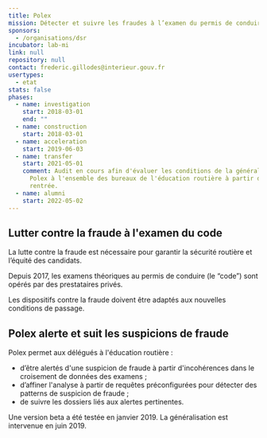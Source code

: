 ```yaml
---
title: Polex
mission: Détecter et suivre les fraudes à l’examen du permis de conduire
sponsors:
  - /organisations/dsr
incubator: lab-mi
link: null
repository: null
contact: frederic.gillodes@interieur.gouv.fr
usertypes:
  - etat
stats: false
phases:
  - name: investigation
    start: 2018-03-01
    end: ""
  - name: construction
    start: 2018-03-01
  - name: acceleration
    start: 2019-06-03
  - name: transfer
    start: 2021-05-01
    comment: Audit en cours afin d'évaluer les conditions de la généralisation de
      Polex à l'ensemble des bureaux de l'éducation routière à partir de la
      rentrée.
  - name: alumni
    start: 2022-05-02
---
```


## Lutter contre la fraude à l'examen du code

La lutte contre la fraude est nécessaire pour garantir la sécurité routière et l’équité des candidats.
 
Depuis 2017, les examens théoriques au permis de conduire (le “code”) sont opérés par des prestataires privés. 

Les dispositifs contre la fraude doivent être adaptés aux nouvelles conditions de passage.

## Polex alerte et suit les suspicions de fraude

Polex permet aux délégués à l'éducation routière : 

- d’être alertés d'une suspicion de fraude à partir d'incohérences dans le croisement de données des examens ;
- d’affiner l'analyse à partir de requêtes préconfigurées pour détecter des patterns de suspicion de fraude ;
- de suivre les dossiers liés aux alertes pertinentes.

Une version beta a été testée en janvier 2019. La généralisation est intervenue en juin 2019.

